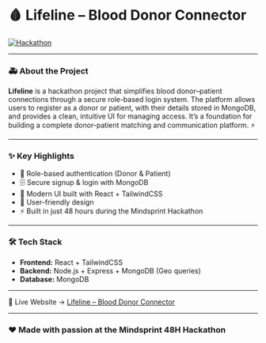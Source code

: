 # 🩸 Lifeline – Blood Donor Connector  

[![Hackathon](https://img.shields.io/badge/Mindsprint-48H%20Hackathon-red?style=flat-square&logo=hackaday)]()  

---

### 🚑 About the Project  
**Lifeline** is a hackathon project that simplifies blood donor–patient connections through a secure role-based login system.
The platform allows users to register as a donor or patient, with their details stored in MongoDB, and provides a clean, intuitive UI for managing access.
It’s a foundation for building a complete donor-patient matching and communication platform. ⚡  

---

### ✨ Key Highlights  
- 👥 Role-based authentication (Donor & Patient)
- 🗄️ Secure signup & login with MongoDB
- 🎨 Modern UI built with React + TailwindCSS
- 📱 User-friendly design
- ⚡ Built in just 48 hours during the Mindsprint Hackathon

---

### 🛠️ Tech Stack  
- **Frontend:** React + TailwindCSS  
- **Backend:** Node.js + Express + MongoDB (Geo queries)  
- **Database:** MongoDB 

---

🔗 Live Website → [Lifeline – Blood Donor Connector](https://codecrew-mindsprint-frontend.onrender.com/)

---

### ❤️ Made with passion at the Mindsprint 48H Hackathon
